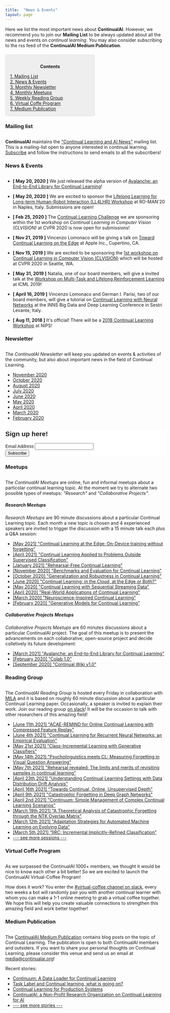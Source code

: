 ```yaml
---
title:  "News & Events"
layout: page
---
```


Here we list the most important news about **ContinualAI**. However, we recommend you to join our **Mailing List** to be always updated about all the news and events on *continual learning*. You may also consider subscribing to the rss feed of the **ContinualAI Medium Publication**.

<div style="background: rgba(0,0,0,0.06) none repeat scroll 0% 0%; border: 1px solid rgb(222, 222, 222); padding: 1em; border-radius: 5px; margin-top:20px; max-width: 50%">
	<p style="text-align: center;"><strong>Contents</strong></p>
	<p style="text-align: left; margin-bottom: 0px;">
		<a href="#mailinglist">1. Mailing List</a><br>
		<a href="#news">2. News & Events</a><br>
		<a href="#newsletter">3. Monthly Newsletter</a><br>
		<a href="#meetup">4. Monthly Meetups</a><br>
		<a href="#rg">5. Weekly Reading Group</a><br>
		<a href="#coffee">6. Virtual Coffe Program</a><br>
		<a href="#medium">7. Medium Publication</a><br>
	</p>
</div>

<a name="mailinglist"></a>
<h3 id="mailinglist" style="margin-bottom: 30px;">Mailing list</h3>

**ContinualAI** maintains the <a href="https://groups.google.com/forum/#!forum/continualai">"Continual Learning and AI News"</a> mailing list. This is a mailing-list open to anyone interested in continual learning. <a href="https://groups.google.com/forum/#!forum/continualai">Subscribe</a> and follow the instructions to send emails to all the subscribers!

<a name="news"></a>
<h3 id="news" style="margin-bottom: 30px;">News & Events</h3>

- **[ May 20, 2020 ]** We just released the alpha version of [Avalanche: an End-to-End Library for Continual Learning](https://avalanche.continualai.org)!

- **[ May 20, 2020 ]** We are excited to sponsor the [Lifelong Learning for Long-term Human-Robot Interaction (LL4LHR) Workshop](https://sites.google.com/view/ll4lhri2020/objectives-and-challenges) at RO-MAN'20 in Naples, Italy. Submissions are open!

- **[ Feb 25, 2020 ]** The [Continual Learning Challenge](https://sites.google.com/view/clvision2020/challenge?authuser=0) we are sponsoring within the 1st workshop on *Continual Learning in Computer Vision (CLVISION)* at CVPR 2020 is now open for submissions!

- **[ Nov 21, 2019 ]** Vincenzo Lomonaco will be giving a talk on [Toward Continual Learning on the Edge](https://docs.google.com/presentation/d/1xs8j7pBuJatj7EfbuV3e1lMC1Zgj0hbWNFbDhwME8w4/edit?usp=sharing) at Apple Inc., Cupertino, CA.

- **[ Nov 15, 2019 ]** We are excited to be sponsoring the [1st workshop on Continual Learning in Computer Vision (CLVISION)](https://sites.google.com/view/clvision2020) which will be hosted at CVPR 2020 in Seattle, WA.

- **[ May 31, 2019 ]** Natalia, one of our board members, will give a invited talk at the [Workshop on Multi-Task and Lifelong Reinforcement Learning](https://sites.google.com/view/mtlrl/home) at ICML 2019!

- **[ April 16, 2019 ]** Vincenzo Lomonaco and German I. Parisi, two of our board members, will give a tutorial on [Continual Learning with Neural Networks](https://docs.google.com/presentation/d/1Ukatz11S8sjC40VH293uY91rC3wQLPxiT0R-lOpju7k/edit?usp=sharing) at the INNS Big Data and Deep Learning Conference in Sestri Levante, Italy.

- **[ Aug 11, 2018 ]** It's official! There will be a [2018 Continual Learning Workshop](https://sites.google.com/view/continual2018) at NIPS!

<a name="newsletter"></a>
<h3 id="newsletter" style="margin-bottom: 30px;">Newsletter</h3>

The *ContinualAI Newsletter* will keep you updated on events & activities of the community, but also about important news in the field of Continual Learning.

- [November 2020](http://eepurl.com/hj1_79)
- [October 2020](https://us3.campaign-archive.com/?u=29a139e2e5d0fc1e2ef05c1a9&id=04f08ebd15)
- [August 2020](https://mailchi.mp/de525bb51930/continualai-newsletter-4130885?e=9eb799a20d)
- [July 2020](https://us3.campaign-archive.com/?u=29a139e2e5d0fc1e2ef05c1a9&id=6abd73a8b0)
- [June 2020](https://us3.campaign-archive.com/?u=29a139e2e5d0fc1e2ef05c1a9&id=88b2673845)
- [May 2020](https://mailchi.mp/0e78bb737ffe/continualai-newsletter-4058865?e=9eb799a20d)
- [April 2020](http://eepurl.com/g0-UG1)
- [March 2020](https://mailchi.mp/3be16987d196/continualai-newsletter-feb-4000921?e=9eb799a20d)
- <a href="https://mailchi.mp/aef8eecf498f/continualai-newsletter-feb-2020" target="_blank">February 2020</a>


<!-- Begin Mailchimp Signup Form -->
<link href="//cdn-images.mailchimp.com/embedcode/classic-10_7.css" rel="stylesheet" type="text/css">
<style type="text/css">
	#mc_embed_signup{background:#fff; clear:left; font:14px Helvetica,Arial,sans-serif; }
	/* Add your own Mailchimp form style overrides in your site stylesheet or in this style block.
	   We recommend moving this block and the preceding CSS link to the HEAD of your HTML file. */
</style>
<div id="mc_embed_signup">
<form action="https://continualai.us3.list-manage.com/subscribe/post?u=29a139e2e5d0fc1e2ef05c1a9&amp;id=bd92706098" method="post" id="mc-embedded-subscribe-form" name="mc-embedded-subscribe-form" class="validate" target="_blank" novalidate>
    <div id="mc_embed_signup_scroll">
	<h2>Sign up here!</h2>
<div class="mc-field-group">
	<label for="mce-EMAIL">Email Address </label>
	<input type="email" value="" name="EMAIL" class="required email" id="mce-EMAIL">
</div>
	<div id="mce-responses" class="clear">
		<div class="response" id="mce-error-response" style="display:none"></div>
		<div class="response" id="mce-success-response" style="display:none"></div>
	</div>    <!-- real people should not fill this in and expect good things - do not remove this or risk form bot signups-->
    <div style="position: absolute; left: -5000px;" aria-hidden="true"><input type="text" name="b_29a139e2e5d0fc1e2ef05c1a9_bd92706098" tabindex="-1" value=""></div>
    <div class="clear"><input type="submit" value="Subscribe" name="subscribe" id="mc-embedded-subscribe" class="button"></div>
    </div>
</form>
</div>
<script type='text/javascript' src='//s3.amazonaws.com/downloads.mailchimp.com/js/mc-validate.js'></script><script type='text/javascript'>(function($) {window.fnames = new Array(); window.ftypes = new Array();fnames[0]='EMAIL';ftypes[0]='email';}(jQuery));var $mcj = jQuery.noConflict(true);</script>
<!--End mc_embed_signup-->

<a name="meetup"></a>
<h3 id="meetup" style="margin-bottom: 30px;">Meetups</h3>

The *ContinualAI Meetups* are online, fun and informal meetups about a particolar continual learning topic. At the moment we try to alternate two possible types of meetups: *"Research"* and *"Collaborative Projects"*.

<h5>Research Meetups</h5>

*Research Meetups* are 90 minute discussions about a particular Continual Learning topic. Each month a new topic is chosen and 4 experienced speakers are invited to trigger the discussion with a 15 minute talk each plus a Q&A session:

- <a href="https://www.youtube.com/watch?v=t0E4ffw1k5s&ab_channel=ContinualAI" target="_blank">[May 2021] "Continual Learning at the Edge: On-Device training without forgetting"</a>
- <a href="https://www.youtube.com/watch?v=GmnglAsraAM&ab_channel=ContinualAI" target="_blank">[April 2021] "Continual Learning Applied to Problems Outside Supervised Classification"</a>
- <a href="https://www.youtube.com/watch?v=Mfo0OgMCSUY&ab_channel=ContinualAI" target="_blank">[January 2021] "Rehearsal-Free Continual Learning"</a>
- <a href="https://www.youtube.com/watch?v=MXJO9F-ohe8" target="_blank">[November 2020] "Benchmarks and Evaluation for Continual Learning"</a>
- <a href="https://www.youtube.com/watch?v=4LojchZD0zo" target="_blank">[October 2020] "Generalization and Robustness in Continual Learning"</a>
- <a href="https://www.youtube.com/watch?v=69uajJwFyzM" target="_blank">[June 2020] "Continual Learning: in the Cloud, at the Edge or Both?"</a>
- <a href="https://www.youtube.com/watch?v=Qo2JKIDZz6w" target="_blank">[May 2020] "Continual Learning with Sequential Streaming Data"</a>
- <a href="https://www.youtube.com/watch?v=GteGII2e7ro" target="_blank">[April 2020] "Real-World Applications of Continual Learning"</a>
- <a href="https://youtu.be/LPYBy4VHRuk" target="_blank">[March 2020] "Neuroscience-Inspired Continual Learning"</a>
- <a href="https://www.youtube.com/watch?v=TeYcCuMQ-B0" target="_blank">[February 2020] "Generative Models for Continual Learning"</a>

<h5>Collaborative Projects Meetups</h5>

*Collaborative Projects Meetups* are 60 minutes discussions about a particular ContinualAI project. The goal of this meetup is to present the advancements on each collaborative, open-source project and decide colletively its future development:

- <a href="https://www.youtube.com/watch?v=EyO1eM0-Hi8&ab_channel=ContinualAI" target="_blank">[March 2021] "Avalanche: an End-to-End Library for Continual Learning"</a>
- <a href="https://www.youtube.com/watch?v=5TxwVtbGtQs&ab_channel=ContinualAI" target="_blank">[February 2020] "Colab 1.0"</a>
- <a href="https://www.youtube.com/watch?v=UJjNJm30fxk&ab_channel=ContinualAI" target="_blank">[September 2020] "Continual Wiki v1.0"</a>



<a name="rg"></a>
<h3 id="rg" style="margin-bottom: 30px;">Reading Group</h3>

The *ContinualAI Reading Group* is hosted every Friday in collaboration with [MILA](https://mila.quebec/en/) and it is based on roughly 60 minute discussion about a particular Continual Learning paper. Occasionally, a speaker is invited to explain their work. Join our reading group [on slack](https://join.slack.com/t/continualai/shared_invite/enQtNjQxNDYwMzkxNzk0LTBhYjg2MjM0YTM2OWRkNDYzOGE0ZTIzNDQ0ZGMzNDE3ZGUxNTZmNmM1YzJiYzgwMTkyZDQxYTlkMTI3NzZkNjU)! It will be the occasion to talk with other researchers of this amazing field!

- [\[June 11th 2021\] "ACAE-REMIND for Online Continual Learning with Compressed Feature Replay"](https://www.youtube.com/watch?v=jDR2huP3xdc&ab_channel=ContinualAI)
- [\[June 4th 2021\] "Continual Learning for Recurrent Neural Networks: an Empirical Evaluation"](https://www.youtube.com/watch?v=N_UqUTafev4&ab_channel=ContinualAI)
- [\[May 21st 2021\] “Class-Incremental Learning with Generative Classifiers”](https://www.youtube.com/watch?v=_E2Dz__s_Vw&ab_channel=ContinualAI)
- [\[May 14th 2021\] "Psycholinguistics meets CL: Measuring Forgetting in Visual Question Answering"](https://www.youtube.com/watch?v=Kb540HWl_KY&ab_channel=ContinualAI)
- [\[May 7th 2021\] "Rehearsal revealed: The limits and merits of revisiting samples in continual learning"](https://www.youtube.com/watch?v=Deo-eMRmN9Q&ab_channel=ContinualAI)
- [\[April 23th 2021\]  "Understanding Continual Learning Settings with Data Distribution Drift Analysis"](https://www.youtube.com/watch?v=WFhozvAgnsU&ab_channel=ContinualAI)
- [\[April 16th 2021\]  “Towards Continual, Online, Unsupervised Depth"](https://www.youtube.com/watch?v=l7a_D-wJuak&ab_channel=ContinualAI)
- [\[April 9th 2021\]  "Catastrophic Forgetting in Deep Graph Networks"](https://www.youtube.com/watch?v=nDhnQDcvVQE&ab_channel=ContinualAI)
- [\[April 2nd 2021\] "Continuum: Simple Management of Complex Continual Learning Scenarios"](https://www.youtube.com/watch?v=ntSR5oYKyhM&ab_channel=ContinualAI)
- [\[March 19th 2021\] "A Theoretical Analysis of Catastrophic Forgetting through the NTK Overlap Matrix"](https://www.youtube.com/watch?v=iUlOxliPqfE&ab_channel=ContinualAI)
- [\[March 12th 2021\] "Adaptation Strategies for Automated Machine Learning on Evolving Data"](https://www.youtube.com/watch?v=NPwrg1rudcY&ab_channel=ContinualAI)
- [\[March 5th 2021\] “IIRC: Incremental Implicitly-Refined Classification”](https://www.youtube.com/watch?v=8Src4FxGqac&ab_channel=ContinualAI)
- <a href="../reading_group" target="_blank">--- see more sessions ---</a>


<a name="coffee"></a>
<h3 id="coffee" style="margin-bottom: 30px;">Virtual Coffe Program</h3>

As we surpassed the ContinualAI 1000+ members, we thought it would be nice to know each other a bit better! So we are excited to launch the ContinualAI Virtual-Coffee Program! 

How does it work? You enter the [#virtual-coffee channel on slack](https://join.slack.com/t/continualai/shared_invite/enQtNjQxNDYwMzkxNzk0LTBhYjg2MjM0YTM2OWRkNDYzOGE0ZTIzNDQ0ZGMzNDE3ZGUxNTZmNmM1YzJiYzgwMTkyZDQxYTlkMTI3NzZkNjU), every two weeks a bot will randomly pair you with another continual learner with whom you can make a 1-1 online meeting to grab a virtual coffee together. We hope this will help you create valuable connections to strengthen this amazing field and work better together!

<a name="medium"></a>
<h3 id="medium" style="margin-bottom: 30px;">Medium Publication</h3>

The [ContinualAI Medium Publication](https://medium.com/continual-ai) contains blog posts on the topic of Continual Learning. The publication is open to both ContinualAI members and outsiders. If you want to share your personal thoughts on Continual Learning, please consider this venue and send us an email at [media@continualai.org]()!

Recent stories:

- [Continuum: A Data Loader for Continual Learning](https://medium.com/continual-ai/continuum-a-data-loader-for-continual-learning-bb45ce9ef0ef)
- [Task Label and Continual learning, what is going on?](https://medium.com/continual-ai/task-label-and-continual-learning-what-is-going-on-8f655d7e506)
- [Continual Learning for Production Systems](https://medium.com/continual-ai/continual-learning-for-production-systems-304cc9f60603)
- [ContinualAI: a Non-Profit Research Organization on Continual Learning for AI](https://medium.com/continual-ai/continualai-a-non-profit-research-organization-on-continual-learning-for-ai-a2df70a68d2c)
- <a href="https://medium.com/continual-ai" target="_blank">--- see more stories ---</a>

